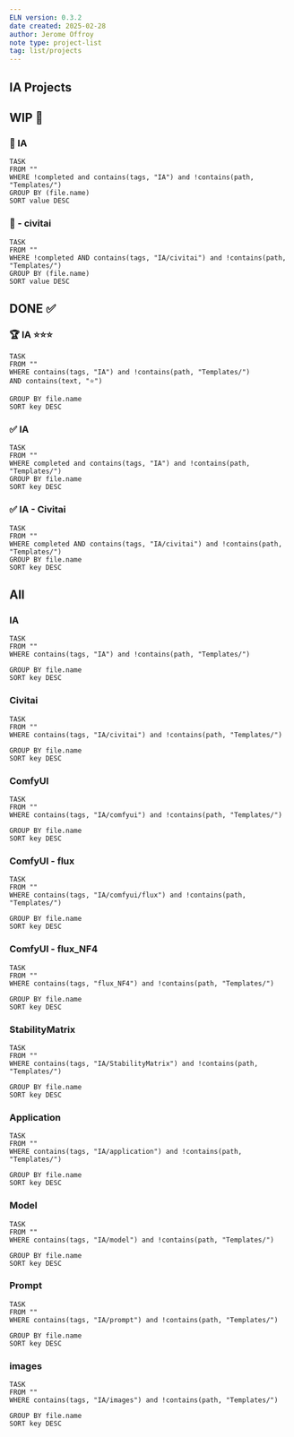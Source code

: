 ```yaml
---
ELN version: 0.3.2
date created: 2025-02-28
author: Jerome Offroy
note type: project-list
tag: list/projects
---
```

## IA Projects

## WIP 🚧
### 🚧 IA
```dataview
TASK 
FROM ""
WHERE !completed and contains(tags, "IA") and !contains(path, "Templates/")
GROUP BY (file.name)
SORT value DESC
```

### 🚧  - civitai
```dataview
TASK 
FROM ""
WHERE !completed AND contains(tags, "IA/civitai") and !contains(path, "Templates/")
GROUP BY (file.name)
SORT value DESC
```



## DONE ✅
### 🏆 IA  ⭐⭐⭐
```dataview
TASK 
FROM ""
WHERE contains(tags, "IA") and !contains(path, "Templates/") 
AND contains(text, "⭐")

GROUP BY file.name
SORT key DESC

```

### ✅ IA 

```dataview
TASK 
FROM ""
WHERE completed and contains(tags, "IA") and !contains(path, "Templates/")
GROUP BY file.name
SORT key DESC
```

### ✅ IA - Civitai 
```dataview
TASK 
FROM ""
WHERE completed AND contains(tags, "IA/civitai") and !contains(path, "Templates/")
GROUP BY file.name
SORT key DESC
```

## All 
### IA
```dataview
TASK 
FROM ""
WHERE contains(tags, "IA") and !contains(path, "Templates/")

GROUP BY file.name
SORT key DESC

```

### Civitai
```dataview
TASK 
FROM ""
WHERE contains(tags, "IA/civitai") and !contains(path, "Templates/")

GROUP BY file.name
SORT key DESC

```

### ComfyUI
```dataview
TASK 
FROM ""
WHERE contains(tags, "IA/comfyui") and !contains(path, "Templates/")

GROUP BY file.name
SORT key DESC

```

### ComfyUI - flux
```dataview
TASK 
FROM ""
WHERE contains(tags, "IA/comfyui/flux") and !contains(path, "Templates/")

GROUP BY file.name
SORT key DESC

```

### ComfyUI - flux_NF4
```dataview
TASK 
FROM ""
WHERE contains(tags, "flux_NF4") and !contains(path, "Templates/")

GROUP BY file.name
SORT key DESC

```

### StabilityMatrix
```dataview
TASK 
FROM ""
WHERE contains(tags, "IA/StabilityMatrix") and !contains(path, "Templates/")

GROUP BY file.name
SORT key DESC

```

### Application
```dataview
TASK 
FROM ""
WHERE contains(tags, "IA/application") and !contains(path, "Templates/")

GROUP BY file.name
SORT key DESC

```

### Model
```dataview
TASK 
FROM ""
WHERE contains(tags, "IA/model") and !contains(path, "Templates/")

GROUP BY file.name
SORT key DESC

```

### Prompt
```dataview
TASK 
FROM ""
WHERE contains(tags, "IA/prompt") and !contains(path, "Templates/")

GROUP BY file.name
SORT key DESC

```

### images
```dataview
TASK 
FROM ""
WHERE contains(tags, "IA/images") and !contains(path, "Templates/")

GROUP BY file.name
SORT key DESC

```












